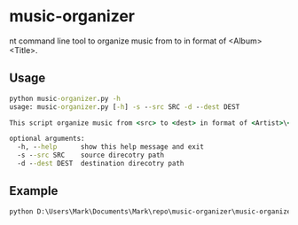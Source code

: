 # music-organizer
nt command line tool to organize music from <src> to <dest> in format of <Artist>\<Album>\<Title>.<extension>

## Usage
```bat
python music-organizer.py -h
usage: music-organizer.py [-h] -s --src SRC -d --dest DEST

This script organize music from <src> to <dest> in format of <Artist>\<Album>\<Title>.<extension>

optional arguments:
  -h, --help      show this help message and exit
  -s --src SRC    source direcotry path
  -d --dest DEST  destination direcotry path
```

## Example
```bat
python D:\Users\Mark\Documents\Mark\repo\music-organizer\music-organizer.py -s "D:\\Users\\Mark\\Music\\spotdl temp\\" -d "D:\\Users\\Mark\\Music\\spotdl\\"
```